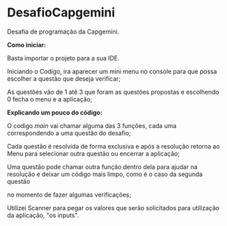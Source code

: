 # DesafioCapgemini
Desafia de programação da Capgemini.<br>

**Como iniciar:**<p>
Basta importar o projeto para a sua IDE.<p>
Iniciando o Codigo, ira aparecer um mini menu no console para que possa escolher a questão que deseja verificar;<p>
As questões vão de 1 até 3 que foram as questões propostas e escolhendo 0 fecha o menu e a aplicação;<br>

**Explicando um pouco do código:**<p>
O codigo *main* vai chamar alguma das 3 funções, cada uma correspondendo a uma questão do desafio;<p>
Cada questão é resolvida de forma exclusiva e após a resolução retorna ao Menu para selecionar outra questão ou encerrar a aplicação;<p>
Uma questão pode chamar outra função dentro dela para ajudar na resolução e deixar um código mais limpo, como é o caso da segunda questão<p>
no momento de fazer algumas verificações;<p>
Utilizei Scanner para pegar os valores que serão solicitados para utilização da aplicação, "os inputs".<p>

